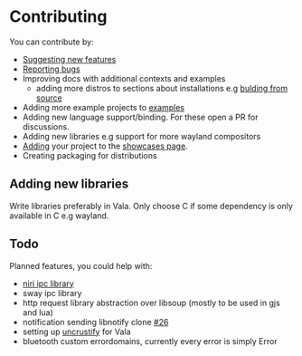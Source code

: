 # Contributing

You can contribute by:

- [Suggesting new features](https://github.com/Aylur/astal/issues/new?assignees=&labels=enhancement&projects=&template=feature_request.md&title=)
- [Reporting bugs](https://github.com/Aylur/astal/issues/new?assignees=&labels=bug&projects=&template=bug_report.md&title=)
- Improving docs with additional contexts and examples
  - adding more distros to sections about installations e.g [bulding from source](https://aylur.github.io/astal/guide/getting-started/installation#bulding-libastal-from-source)
- Adding more example projects to [examples](https://github.com/Aylur/astal/tree/main/examples)
- Adding new language support/binding. For these open a PR for discussions.
- Adding new libraries e.g support for more wayland compositors
- [Adding](https://github.com/Aylur/astal/tree/main/docs#add-your-creation-to-the-showcases-page) your project to the [showcases page](https://aylur.github.io/astal/showcases/).
- Creating packaging for distributions

## Adding new libraries

Write libraries preferably in Vala. Only choose C if some dependency is only available in C e.g wayland.

## Todo

Planned features, you could help with:

- [niri ipc library](https://github.com/Aylur/astal/issues/8)
- sway ipc library
- http request library abstraction over libsoup (mostly to be used in gjs and lua)
- notification sending libnotify clone [#26](https://github.com/Aylur/astal/issues/26)
- setting up [uncrustify](https://github.com/uncrustify/uncrustify) for Vala
- bluetooth custom errordomains, currently every error is simply Error
